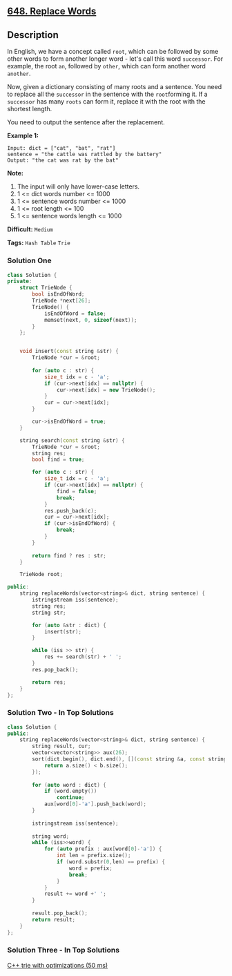 ## [648. Replace Words](https://leetcode.com/problems/replace-words/description/)

## Description

In English, we have a concept called `root`, which can be followed by some other words to form another longer word - let's call this word `successor`. For example, the root `an`, followed by `other`, which can form another word `another`.

Now, given a dictionary consisting of many roots and a sentence. You need to replace all the `successor` in the sentence with the `root`forming it. If a `successor` has many `roots` can form it, replace it with the root with the shortest length.

You need to output the sentence after the replacement.

**Example 1:**

```
Input: dict = ["cat", "bat", "rat"]
sentence = "the cattle was rattled by the battery"
Output: "the cat was rat by the bat"

```

**Note:**

1. The input will only have lower-case letters.
2. 1 <= dict words number <= 1000
3. 1 <= sentence words number <= 1000
4. 1 <= root length <= 100
5. 1 <= sentence words length <= 1000





**Difficult:** `Medium`

**Tags:** `Hash Table` `Trie`



### Solution One

```c++
class Solution {
private:
    struct TrieNode {
        bool isEndOfWord;
        TrieNode *next[26];
        TrieNode() {
            isEndOfWord = false;
            memset(next, 0, sizeof(next));
        }
    };


    void insert(const string &str) {
        TrieNode *cur = &root;
    
        for (auto c : str) {
            size_t idx = c - 'a';
            if (cur->next[idx] == nullptr) {
                cur->next[idx] = new TrieNode();
            }
            cur = cur->next[idx];
        }

        cur->isEndOfWord = true;
    }

    string search(const string &str) {
        TrieNode *cur = &root;
        string res;
        bool find = true;

        for (auto c : str) {
            size_t idx = c - 'a';
            if (cur->next[idx] == nullptr) {
                find = false;
                break;
            }
            res.push_back(c);
            cur = cur->next[idx];
            if (cur->isEndOfWord) {
                break;
            }
        }
        
        return find ? res : str;
    }

    TrieNode root;

public:
    string replaceWords(vector<string>& dict, string sentence) {
        istringstream iss(sentence);
        string res;
        string str;

        for (auto &str : dict) {
            insert(str);
        }

        while (iss >> str) {
            res += search(str) + ' ';
        }
        res.pop_back();

        return res;
    }
};
```



### Solution Two - In Top Solutions

```c++
class Solution {
public:
    string replaceWords(vector<string>& dict, string sentence) {
        string result, cur;
        vector<vector<string>> aux(26);
        sort(dict.begin(), dict.end(), [](const string &a, const string &b) {
            return a.size() < b.size();
        });
        
        for (auto word : dict) {
            if (word.empty())
                continue;
            aux[word[0]-'a'].push_back(word);
        }
        
        istringstream iss(sentence);
        
        string word;
        while (iss>>word) {
            for (auto prefix : aux[word[0]-'a']) {
                int len = prefix.size();
                if (word.substr(0,len) == prefix) {
                    word = prefix;
                    break;
                }
            }
            result += word +' ';
        }
              
        result.pop_back();
        return result;
    }
};
```



### Solution Three - In Top Solutions

[C++ trie with optimizations (50 ms)](https://discuss.leetcode.com/topic/96835/c-trie-with-optimizations-50-ms)

